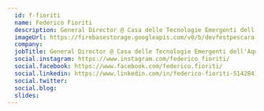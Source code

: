 ```yaml
---
  id: f-fioriti
  name: Federico Fioriti
  description: General Director @ Casa delle Tecnologie Emergenti dell'Aquila | Managing Director @ Innovalley Open Innovation Hub
  imageUrl: https://firebasestorage.googleapis.com/v0/b/devfestpescara-2023.appspot.com/o/speakers%2Ff-fioriti.png?alt=media&token=be102654-2f0b-4d50-90de-8bd4058fe250
  company: 
  jobTitle: General Director @ Casa delle Tecnologie Emergenti dell'Aquila | Managing Director @ Innovalley Open Innovation Hub
  social.instagram: https://www.instagram.com/federico_fioriti/
  social.facebook: https://www.facebook.com/federico.fioriti/
  social.linkedin: https://www.linkedin.com/in/federico-fioriti-51428417/
  social.twitter: 
  social.blog: 
  slides: 
---
```

  